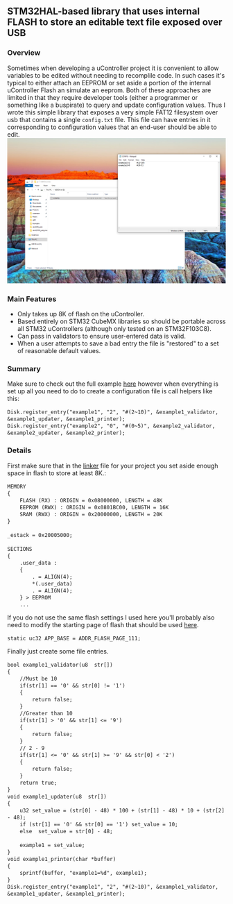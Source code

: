 ## STM32HAL-based library that uses internal FLASH to store an editable text file exposed over USB ##

### Overview ###

Sometimes when developing a uController project it is convenient to allow variables to be edited without needing to recomplile code. In such cases it's typical to either attach an EEPROM or set aside a portion of the internal uController Flash an simulate an eeprom. Both of these approaches are limited in that they require developer tools (either a programmer or something like a buspirate) to query and update configuration values. Thus I wrote this simple library that exposes a very simple FAT12 filesystem over usb that contains a single `config.txt` file. This file can have entries in it corresponding to configuration values that an end-user should be able to edit. 
![](https://github.com/dretay/stm32f103_usb_mass_storage/blob/master/screenshot.png)

### Main Features ###
- Only takes up 8K of flash on the uController.
- Based entirely on STM32 CubeMX libraries so should be portable across all STM32 uControllers (although only tested on an STM32F103C8).
- Can pass in validators to ensure user-entered data is valid. 
- When a user attempts to save a bad entry the file is "restored" to a set of reasonable default values. 

### Summary ###
Make sure to check out the full example [here](https://github.com/dretay/stm32f103_usb_mass_storage/blob/master/application.c) however when everything is set up all you need to do to create a configuration file is call helpers like this:
```
Disk.register_entry("example1", "2", "#(2~10)", &example1_validator, &example1_updater, &example1_printer);
Disk.register_entry("example2", "0", "#(0~5)", &example2_validator, &example2_updater, &example2_printer);	
```
### Details ###
First make sure that in the [linker](https://github.com/dretay/stm32f103_usb_mass_storage/blob/master/STM32F103C8_flash.lds#L11) file for your project you set aside enough space in flash to store at least 8K.:
```
MEMORY
{
	FLASH (RX) : ORIGIN = 0x08000000, LENGTH = 48K
	EEPROM (RWX) : ORIGIN = 0x0801BC00, LENGTH = 16K
	SRAM (RWX) : ORIGIN = 0x20000000, LENGTH = 20K
}

_estack = 0x20005000;

SECTIONS
{
	.user_data :
	{
		. = ALIGN(4);
		*(.user_data)
		. = ALIGN(4);
	} > EEPROM
	...
```
If you do not use the same flash settings I used here you'll probably also need to modify the starting page of flash that should be used [here](https://github.com/dretay/stm32f103_usb_mass_storage/blob/master/disk.c#L8).
```
static uc32 APP_BASE = ADDR_FLASH_PAGE_111;
```
Finally just create some file entries. 
```
bool example1_validator(u8  str[])
{
	//Must be 10
	if(str[1] == '0' && str[0] != '1')
	{
		return false; 
	}
	//Greater than 10
	if(str[1] > '0' && str[1] <= '9')
	{
		return false; 
	}
	// 2 - 9
	if(str[1] <= '0' && str[1] >= '9' && str[0] < '2') 
	{			
		return false; 
	}	
	return true;
}
void example1_updater(u8  str[])
{
	u32 set_value = (str[0] - 48) * 100 + (str[1] - 48) * 10 + (str[2] - 48);
	if (str[1] == '0' && str[0] == '1') set_value = 10;
	else  set_value = str[0] - 48;

	example1 = set_value;
}
void example1_printer(char *buffer)
{
	sprintf(buffer, "example1=%d", example1);
}
Disk.register_entry("example1", "2", "#(2~10)", &example1_validator, &example1_updater, &example1_printer);
```
